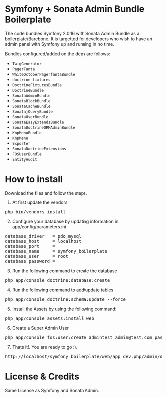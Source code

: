 Symfony + Sonata Admin Bundle Boilerplate
===========================================

The code bundles Symfony 2.0.16 with Sonata Admin Bundle as a boilerplate/Barebone. 
It is targetted for developers who wish to have an admin panel with Symfony up and running
in no time. 

Bundles configured/added on the deps are follows:

* `TwigGenerator` 
* `PagerFanta` 
* `WhiteOctoberPagerfantaBundle` 
* `doctrine-fixtures` 
* `DoctrineFixturesBundle`
* `DoctrineBundle` 
* `SonataAdminBundle` 
* `SonataBlockBundle`
* `SonataCacheBundle`
* `SonatajQueryBundle`
* `SonataUserBundle`
* `SonataEasyExtendsBundle`
* `SonataDoctrineORMAdminBundle`
* `KnpMenuBundle`
* `KnpMenu`
* `Exporter`
* `SonataDoctrineExtensions`
* `FOSUserBundle`
* `EntityAudit`
 
How to install
===========================================

Download the files and follow the steps.

1. At first update the vendors
<pre>
php bin/vendors install
</pre>

2. Configure your database by updating information in app/config/parameters.ini
<pre>
database_driver   = pdo_mysql
database_host     = localhost
database_port     = 
database_name     = symfony_boilerplate
database_user     = root
database_password = 
</pre>

3. Run the following command to create the database
<pre>
php app/console doctrine:database:create
</pre>

4. Run the following command to add/update tables
<pre>
php app/console doctrine:schema:update --force
</pre>

5. Install the Assets by using the following command:
<pre>
php app/console assets:install web
</pre>

6. Create a Super Admin User
<pre>
php app/console fos:user:create admintest admin@test.com pass --super-admin
</pre>


7. Thats it!. You are ready to go :).
<pre>
http://localhost/symfony_boilerplate/web/app_dev.php/admin/dashboard
</pre>


License & Credits
===========================================
Same License as Symfony and Sonata Admin. 